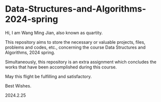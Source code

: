 # Data-Structures-and-Algorithms-2024-spring
Hi, I am Wang Ming Jian, also known as quartity.

This repository aims to store the necessary or valuable projects, files, problems and codes, etc., concerning the course Data Structures and Algorithms, 2024 spring.

Simultaneously, this repository is an extra assignment which concludes the works that have been accomplished during this course.

May this flight be fulfilling and satisfactory.

Best Wishes. 

2024.2.25
